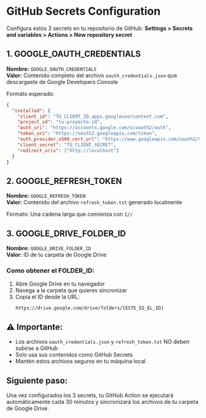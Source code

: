 # GitHub Secrets Configuration

Configura estos 3 secrets en tu repositorio de GitHub:
**Settings > Secrets and variables > Actions > New repository secret**

## 1. GOOGLE_OAUTH_CREDENTIALS
**Nombre:** `GOOGLE_OAUTH_CREDENTIALS`  
**Valor:** Contenido completo del archivo `oauth_credentials.json` que descargaste de Google Developers Console

Formato esperado:
```json
{
  "installed": {
    "client_id": "TU_CLIENT_ID.apps.googleusercontent.com",
    "project_id": "tu-proyecto-id",
    "auth_uri": "https://accounts.google.com/o/oauth2/auth",
    "token_uri": "https://oauth2.googleapis.com/token",
    "auth_provider_x509_cert_url": "https://www.googleapis.com/oauth2/v1/certs",
    "client_secret": "TU_CLIENT_SECRET",
    "redirect_uris": ["http://localhost"]
  }
}
```

## 2. GOOGLE_REFRESH_TOKEN
**Nombre:** `GOOGLE_REFRESH_TOKEN`  
**Valor:** Contenido del archivo `refresh_token.txt` generado localmente

Formato: Una cadena larga que comienza con `1//`

## 3. GOOGLE_DRIVE_FOLDER_ID
**Nombre:** `GOOGLE_DRIVE_FOLDER_ID`  
**Valor:** ID de tu carpeta de Google Drive

### Como obtener el FOLDER_ID:
1. Abre Google Drive en tu navegador
2. Navega a la carpeta que quieres sincronizar
3. Copia el ID desde la URL:
   ```
   https://drive.google.com/drive/folders/[ESTE_ES_EL_ID]
   ```

## ⚠️ Importante:
- Los archivos `oauth_credentials.json` y `refresh_token.txt` NO deben subirse a GitHub
- Solo usa sus contenidos como GitHub Secrets
- Mantén estos archivos seguros en tu máquina local

## Siguiente paso:
Una vez configurados los 3 secrets, tu GitHub Action se ejecutará automáticamente cada 30 minutos y sincronizará los archivos de tu carpeta de Google Drive.